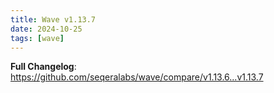 ```yaml
---
title: Wave v1.13.7
date: 2024-10-25
tags: [wave]
---
```


**Full Changelog**: https://github.com/seqeralabs/wave/compare/v1.13.6...v1.13.7